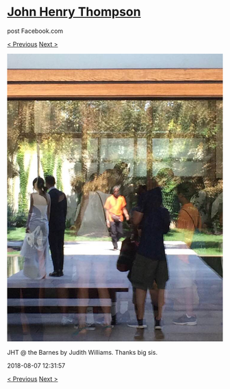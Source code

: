 # [John Henry Thompson](../README.md)
post Facebook.com

[< Previous](2018-08-07-1.md) [Next >](2018-08-07-3.md)

[![](../media/2018-08-07/Timeline-Photos-JHT-the-Barnes-by-Judith-Williams-Thanks-big-sis.jpg)](../README.md)

JHT @ the Barnes by Judith Williams. Thanks big sis.

2018-08-07 12:31:57

[< Previous](2018-08-07-1.md) [Next >](2018-08-07-3.md)